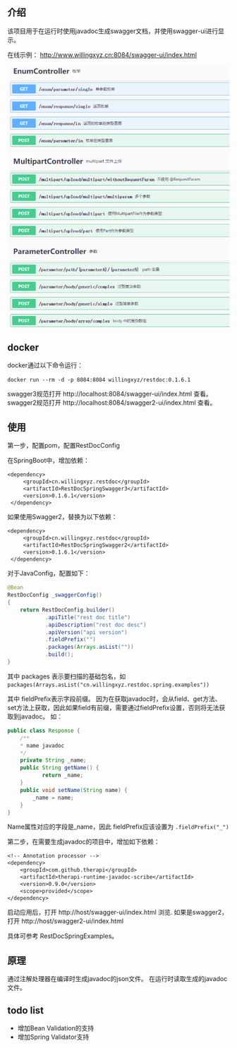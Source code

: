 ## 介绍

该项目用于在运行时使用javadoc生成swagger文档，并使用swagger-ui进行显示。


在线示例： http://www.willingxyz.cn:8084/swagger-ui/index.html 

![示例](./images/example_summary.png)

## docker

docker通过以下命令运行：

`docker run --rm -d -p 8084:8084 willingxyz/restdoc:0.1.6.1`

swagger3规范打开 http://localhost:8084/swagger-ui/index.html 查看。
swagger2规范打开 http://localhost:8084/swagger2-ui/index.html 查看。


## 使用

第一步，配置pom，配置RestDocConfig

在SpringBoot中，增加依赖：

```
<dependency>
     <groupId>cn.willingxyz.restdoc</groupId>
     <artifactId>RestDocSpringSwagger3</artifactId>
     <version>0.1.6.1</version>
 </dependency>
```

如果使用Swagger2，替换为以下依赖：
```
<dependency>
     <groupId>cn.willingxyz.restdoc</groupId>
     <artifactId>RestDocSpringSwagger2</artifactId>
     <version>0.1.6.1</version>
 </dependency>
```

对于JavaConfig，配置如下：

```java 
@Bean
RestDocConfig _swaggerConfig()
{
    return RestDocConfig.builder()
            .apiTitle("rest doc title")
            .apiDescription("rest doc desc")
            .apiVersion("api version")
            .fieldPrefix("")
            .packages(Arrays.asList(""))
            .build();
}
```

其中 packages 表示要扫描的基础包名，如 `packages(Arrays.asList("cn.willingxyz.restdoc.spring.examples"))`

其中 fieldPrefix表示字段前缀。
因为在获取javadoc时，会从field、get方法、set方法上获取，因此如果field有前缀，需要通过fieldPrefix设置，否则将无法获取到javadoc。
如：

```java
public class Response {
    /**
    * name javadoc
    */
    private String _name;
    public String getName() {
           return _name;
    }
    public void setName(String name) {
        _name = name;
    }
}
```

Name属性对应的字段是_name，因此 fieldPrefix应该设置为 `.fieldPrefix("_")`

第二步，在需要生成javadoc的项目中，增加如下依赖：

```
<!-- Annotation processor -->
<dependency>
    <groupId>com.github.therapi</groupId>
    <artifactId>therapi-runtime-javadoc-scribe</artifactId>
    <version>0.9.0</version>
    <scope>provided</scope>
</dependency>
```

启动应用后，打开 http://host/swagger-ui/index.html 浏览.
如果是swagger2，打开 http://host/swagger2-ui/index.html

具体可参考 RestDocSpringExamples。

## 原理

通过注解处理器在编译时生成javadoc的json文件。
在运行时读取生成的javadoc文件。


## todo list

- 增加Bean Validation的支持
- 增加Spring Validator支持

